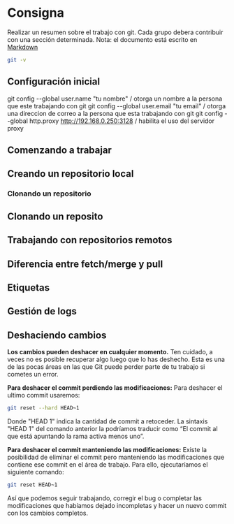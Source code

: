 # Consigna
Realizar un resumen sobre el trabajo con git. Cada grupo debera contribuir con una sección determinada. 
Nota: el documento está escrito en [Markdown](https://guides.github.com/features/mastering-markdown/)

```bash
git -v 
```


## Configuración inicial
git config --global user.name "tu nombre" / otorga un nombre a la persona que este trabajando con git 
git config --global user.email "tu email" / otorga una direccion de correo a la persona que esta trabajando con git 
git config --global http.proxy http://192.168.0.250:3128 / habilita el uso del servidor proxy 

## Comenzando a trabajar


## Creando un repositorio local



### Clonando un repositorio

## Clonando un reposito



## Trabajando con repositorios remotos 



## Diferencia entre fetch/merge y pull


## Etiquetas

## Gestión de logs

## Deshaciendo cambios
**Los cambios pueden deshacer en cualquier momento.**
Ten cuidado, a veces no es posible recuperar algo luego que lo has deshecho. Esta es una de las pocas áreas en las que Git puede perder parte de tu trabajo si cometes un error.

**Para deshacer el commit perdiendo las modificaciones:**
Para deshacer el ultimo commit usaremos:

```bash
git reset --hard HEAD~1
```
Donde "HEAD 1" indica la cantidad de commit a retoceder.
La sintaxis "HEAD 1" del comando anterior la podríamos traducir como “El commit al que está apuntando la rama activa menos uno”.

**Para deshacer el commit manteniendo las modificaciones:**
Existe la posibilidad de eliminar el commit pero manteniendo las modificaciones que contiene ese commit en el área de trabajo. 
Para ello, ejecutaríamos el siguiente comando: 

```bash
git reset HEAD~1 
```

Así que podemos seguir trabajando, corregir el bug o completar las modificaciones que habíamos dejado incompletas y hacer un nuevo commit con los cambios completos.

